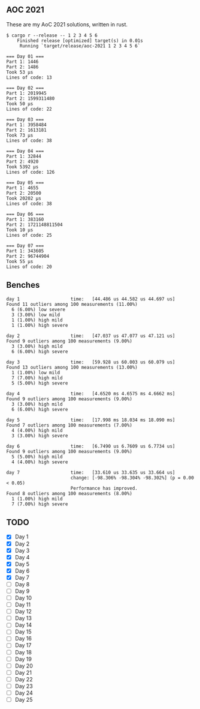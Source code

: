 ## AOC 2021
These are my AoC 2021 solutions, written in rust.

```console
$ cargo r --release -- 1 2 3 4 5 6
    Finished release [optimized] target(s) in 0.01s
     Running `target/release/aoc-2021 1 2 3 4 5 6`

=== Day 01 ===
Part 1: 1446
Part 2: 1486
Took 53 μs
Lines of code: 13

=== Day 02 ===
Part 1: 2019945
Part 2: 1599311480
Took 50 μs
Lines of code: 22

=== Day 03 ===
Part 1: 3958484
Part 2: 1613181
Took 73 μs
Lines of code: 38

=== Day 04 ===
Part 1: 32844
Part 2: 4920
Took 5392 μs
Lines of code: 126

=== Day 05 ===
Part 1: 4655
Part 2: 20500
Took 20202 μs
Lines of code: 38

=== Day 06 ===
Part 1: 383160
Part 2: 1721148811504
Took 10 μs
Lines of code: 25

=== Day 07 ===
Part 1: 343605
Part 2: 96744904
Took 55 μs
Lines of code: 20
```

## Benches
```
day 1                   time:   [44.486 us 44.582 us 44.697 us]
Found 11 outliers among 100 measurements (11.00%)
  6 (6.00%) low severe
  3 (3.00%) low mild
  1 (1.00%) high mild
  1 (1.00%) high severe

day 2                   time:   [47.037 us 47.077 us 47.121 us]
Found 9 outliers among 100 measurements (9.00%)
  3 (3.00%) high mild
  6 (6.00%) high severe

day 3                   time:   [59.928 us 60.003 us 60.079 us]
Found 13 outliers among 100 measurements (13.00%)
  1 (1.00%) low mild
  7 (7.00%) high mild
  5 (5.00%) high severe

day 4                   time:   [4.6520 ms 4.6575 ms 4.6662 ms]
Found 9 outliers among 100 measurements (9.00%)
  3 (3.00%) high mild
  6 (6.00%) high severe

day 5                   time:   [17.998 ms 18.034 ms 18.090 ms]
Found 7 outliers among 100 measurements (7.00%)
  4 (4.00%) high mild
  3 (3.00%) high severe

day 6                   time:   [6.7490 us 6.7609 us 6.7734 us]
Found 9 outliers among 100 measurements (9.00%)
  5 (5.00%) high mild
  4 (4.00%) high severe

day 7                   time:   [33.610 us 33.635 us 33.664 us]
                        change: [-98.306% -98.304% -98.302%] (p = 0.00 < 0.05)
                        Performance has improved.
Found 8 outliers among 100 measurements (8.00%)
  1 (1.00%) high mild
  7 (7.00%) high severe
```

## TODO
- [x] Day 1
- [x] Day 2
- [x] Day 3
- [x] Day 4
- [x] Day 5
- [x] Day 6
- [x] Day 7
- [ ] Day 8
- [ ] Day 9
- [ ] Day 10
- [ ] Day 11
- [ ] Day 12
- [ ] Day 13
- [ ] Day 14
- [ ] Day 15
- [ ] Day 16
- [ ] Day 17
- [ ] Day 18
- [ ] Day 19
- [ ] Day 20
- [ ] Day 21
- [ ] Day 22
- [ ] Day 23
- [ ] Day 24
- [ ] Day 25
